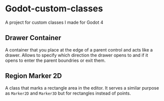 # Godot-custom-classes
A project for custom classes I made for Godot 4


## Drawer Container
A container that you place at the edge of a parent control and acts like a drawer.
Allows to specify which direction the drawer opens to and if it opens to enter the parent boundries or exit them.

## Region Marker 2D
A class that marks a rectangle area in the editor. It serves a similar purpose as ```Marker2D``` and ```Marker3D``` but for rectangles instead of points.